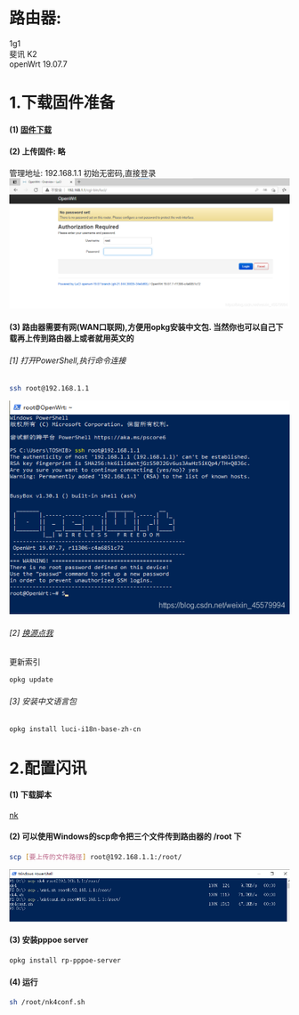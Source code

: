 # 路由器:
1g1  
斐讯 K2  
openWrt 19.07.7  

# 1.下载固件准备
#### (1) [固件下载](openwrt-19.07.7-ramips-mt7620-psg1218a-squashfs-sysupgrade.bin)

#### (2) 上传固件: 略
管理地址: 192.168.1.1
初始无密码,直接登录
![在这里插入图片描述](1.png)


#### (3) 路由器需要有网(WAN口联网),方便用opkg安装中文包. 当然你也可以自己下载再上传到路由器上或者就用英文的

###### [1] 打开PowerShell,执行命令连接
```bash
ssh root@192.168.1.1
```
![在这里插入图片描述](2.png)

###### [2] [换源点我](https://blog.csdn.net/weixin_45579994/article/details/112381181)

更新索引
```bash
opkg update
```

###### [3] 安装中文语言包
```bash
opkg install luci-i18n-base-zh-cn
```

# 2.配置闪讯
#### (1) 下载脚本
[nk](nk)
#### (2) 可以使用Windows的scp命令把三个文件传到路由器的 /root 下
```bash
scp [要上传的文件路径] root@192.168.1.1:/root/
```
![在这里插入图片描述](3.png)

#### (3) 安装pppoe server
```bash
opkg install rp-pppoe-server
```

#### (4) 运行
```bash
sh /root/nk4conf.sh
```